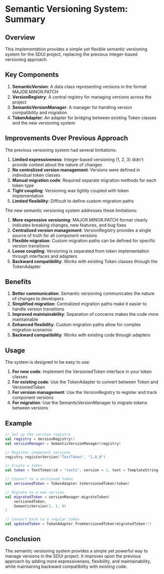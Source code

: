 # Semantic Versioning System: Summary

## Overview

This implementation provides a simple yet flexible semantic versioning system for the SDUI project, replacing the previous integer-based versioning approach.

## Key Components

1. **SemanticVersion**: A data class representing versions in the format MAJOR.MINOR.PATCH
2. **VersionRegistry**: A central registry for managing versions across the project
3. **SemanticVersionManager**: A manager for handling version compatibility and migration
4. **TokenAdapter**: An adapter for bridging between existing Token classes and the new versioning system

## Improvements Over Previous Approach

The previous versioning system had several limitations:

1. **Limited expressiveness**: Integer-based versioning (1, 2, 3) didn't provide context about the nature of changes
2. **No centralized version management**: Versions were defined in individual token classes
3. **Manual migration code**: Required separate migration methods for each token type
4. **Tight coupling**: Versioning was tightly coupled with token implementation
5. **Limited flexibility**: Difficult to define custom migration paths

The new semantic versioning system addresses these limitations:

1. **More expressive versioning**: MAJOR.MINOR.PATCH format clearly indicates breaking changes, new features, and bug fixes
2. **Centralized version management**: VersionRegistry provides a single source of truth for all component versions
3. **Flexible migration**: Custom migration paths can be defined for specific version transitions
4. **Loose coupling**: Versioning is separated from token implementation through interfaces and adapters
5. **Backward compatibility**: Works with existing Token classes through the TokenAdapter

## Benefits

1. **Better communication**: Semantic versioning communicates the nature of changes to developers
2. **Simplified migration**: Centralized migration paths make it easier to handle version transitions
3. **Improved maintainability**: Separation of concerns makes the code more maintainable
4. **Enhanced flexibility**: Custom migration paths allow for complex migration scenarios
5. **Backward compatibility**: Works with existing code through adapters

## Usage

The system is designed to be easy to use:

1. **For new code**: Implement the VersionedToken interface in your token classes
2. **For existing code**: Use the TokenAdapter to convert between Token and VersionedToken
3. **For version management**: Use the VersionRegistry to register and track component versions
4. **For migration**: Use the SemanticVersionManager to migrate tokens between versions

## Example

```kotlin
// Set up the version registry
val registry = VersionRegistry()
val versionManager = SemanticVersionManager(registry)

// Register component versions
registry.registerVersion("TextToken", "1.0.0")

// Create a token
val token = TextToken(id = "text1", version = 1, text = TemplateString("Hello"))

// Convert to a versioned token
val versionedToken = TokenAdapter.toVersionedToken(token)

// Migrate to a new version
val migratedToken = versionManager.migrateToken(
    versionedToken,
    SemanticVersion(1, 1, 0)
)

// Convert back to a regular token
val updatedToken = TokenAdapter.fromVersionedToken(migratedToken!!)
```

## Conclusion

The semantic versioning system provides a simple yet powerful way to manage versions in the SDUI project. It improves upon the previous approach by adding more expressiveness, flexibility, and maintainability, while maintaining backward compatibility with existing code.